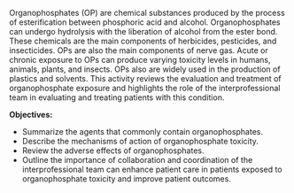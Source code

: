 Organophosphates (OP) are chemical substances produced by the process of esterification between phosphoric acid and alcohol. Organophosphates can undergo hydrolysis with the liberation of alcohol from the ester bond. These chemicals are the main components of herbicides, pesticides, and insecticides. OPs are also the main components of nerve gas. Acute or chronic exposure to OPs can produce varying toxicity levels in humans, animals, plants, and insects. OPs also are widely used in the production of plastics and solvents. This activity reviews the evaluation and treatment of organophosphate exposure and highlights the role of the interprofessional team in evaluating and treating patients with this condition.

**Objectives:**
- Summarize the agents that commonly contain organophosphates.
- Describe the mechanisms of action of organophosphate toxicity.
- Review the adverse effects of organophosphates.
- Outline the importance of collaboration and coordination of the interprofessional team can enhance patient care in patients exposed to organophosphate toxicity and improve patient outcomes.